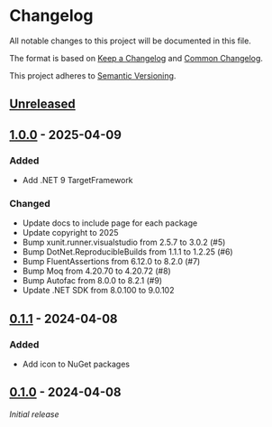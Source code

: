 # Changelog

All notable changes to this project will be documented in this file.

The format is based on [Keep a Changelog](https://keepachangelog.com/en/1.0.0/) and [Common Changelog](
https://common-changelog.org/).

This project adheres to [Semantic Versioning](https://semver.org/spec/v2.0.0.html).

## [Unreleased]

## [1.0.0] - 2025-04-09

### Added

- Add .NET 9 TargetFramework

### Changed

- Update docs to include page for each package
- Update copyright to 2025
- Bump xunit.runner.visualstudio from 2.5.7 to 3.0.2 (#5)
- Bump DotNet.ReproducibleBuilds from 1.1.1 to 1.2.25 (#6)
- Bump FluentAssertions from 6.12.0 to 8.2.0 (#7)
- Bump Moq from 4.20.70 to 4.20.72 (#8)
- Bump Autofac from 8.0.0 to 8.2.1 (#9)
- Update .NET SDK from 8.0.100 to 9.0.102

## [0.1.1] - 2024-04-08

### Added

- Add icon to NuGet packages

## [0.1.0] - 2024-04-08

*Initial release*

[unreleased]: https://github.com/xtracked/staples-dotnet/compare/1.0.0...HEAD
[1.0.0]: https://github.com/xtracked/staples-dotnet/compare/0.1.1...1.0.0
[0.1.1]: https://github.com/xtracked/staples-dotnet/compare/0.1.0...0.1.1
[0.1.0]: https://github.com/xtracked/staples-dotnet/releases/tag/0.1.0